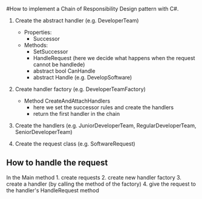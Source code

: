 #How to implement a Chain of Responsibility Design pattern with C#.

1. Create the abstract handler (e.g. DeveloperTeam)
	- Properties: 
		* Successor 
	- Methods:
		* SetSuccessor
		* HandleRequest (here we decide what happens when the request cannot be handlede)
		* abstract bool CanHandle
		* abstract Handle (e.g. DevelopSoftware)
		
2. Create handler factory (e.g. DeveloperTeamFactory)
	- Method CreateAndAttachHandlers
		* here we set the successor rules and create the handlers
		* return the first handler in the chain
3. Create the handlers (e.g. JuniorDeveloperTeam, RegularDeveloperTeam, SeniorDeveloperTeam)

4. Create the request class (e.g. SoftwareRequest)

## How to handle the request 
In the Main method
	1. create requests
	2. create new handler factory
	3. create a handler (by calling the method of the factory)
	4. give the request to the handler's HandleRequest method